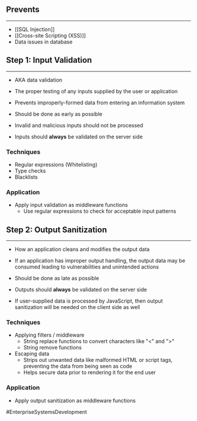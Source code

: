 ## Prevents
---
- [[SQL Injection]]
- [[Cross-site Scripting (XSS)]]
- Data issues in database

## Step 1: Input Validation
---
- AKA data validation
- The proper testing of any inputs supplied by the user or application
- Prevents improperly-formed data from entering an information system

- Should be done as early as possible
- Invalid and malicious inputs should not be processed

- Inputs should **always** be validated on the server side

### Techniques
- Regular expressions (Whitelisting)
- Type checks
- Blacklists

### Application
- Apply input validation as middleware functions
	- Use regular expressions to check for acceptable input patterns


## Step 2: Output Sanitization
---
- How an application cleans and modifies the output data
- If an application has improper output handling, the output data may be consumed leading to vulnerabilities and unintended actions

- Should be done as late as possible

- Outputs should **always** be validated on the server side
- If user-supplied data is processed by JavaScript, then output sanitization will be needed on the client side as well

### Techniques
- Applying filters / middleware
	- String replace functions to convert characters like "<" and ">"
	- String remove functions
- Escaping data
	- Strips out unwanted data like malformed HTML or script tags, preventing the data from being seen as code
	- Helps secure data prior to rendering it for the end user

### Application
- Apply output sanitization as middleware functions

#EnterpriseSystemsDevelopment 